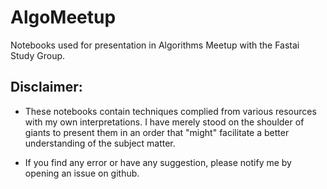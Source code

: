 # AlgoMeetup
Notebooks used for presentation in Algorithms Meetup with the Fastai Study Group.

## Disclaimer: 

- These notebooks contain techniques complied from various resources with my own interpretations. I have merely stood on the shoulder of giants to present them in an order that "might" facilitate a better understanding of the subject matter. 

- If you find any error or have any suggestion, please notify me by opening an issue on github.
